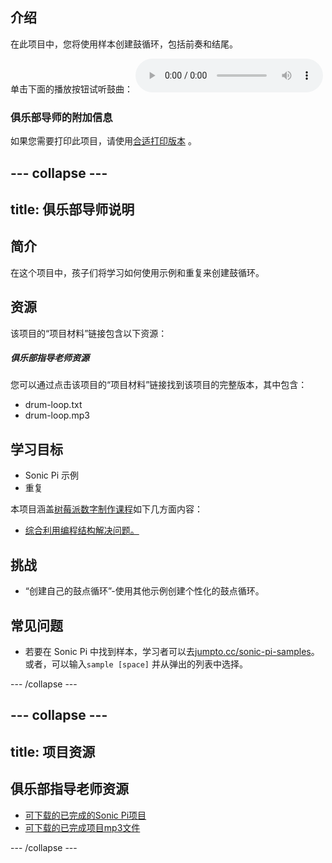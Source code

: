 ## 介绍

在此项目中，您将使用样本创建鼓循环，包括前奏和结尾。

<div id="audio-preview" class="pdf-hidden">
单击下面的播放按钮试听鼓曲： 
<audio controls preload> 
  <source src="resources/drum-loop.mp3" type="audio/mpeg"> 您的浏览器不支持<code>音频</code>元素。 
</audio>
</div>

### 俱乐部导师的附加信息

如果您需要打印此项目，请使用[合适打印版本](https://projects.raspberrypi.org/zh-CN/projects/drum-loop/print) 。

--- collapse ---
---
title: 俱乐部导师说明
---

## 简介

在这个项目中，孩子们将学习如何使用示例和重复来创建鼓循环。

## 资源

该项目的“项目材料”链接包含以下资源：

##### 俱乐部指导老师资源

您可以通过点击该项目的“项目材料”链接找到该项目的完整版本，其中包含：

* drum-loop.txt
* drum-loop.mp3

## 学习目标

* Sonic Pi 示例
* 重复

本项目涵盖[树莓派数字制作课程](http://rpf.io/curriculum)如下几方面内容：

* [综合利用编程结构解决问题。](https://www.raspberrypi.org/curriculum/programming/builder)

## 挑战

* “创建自己的鼓点循环”-使用其他示例创建个性化的鼓点循环。

## 常见问题

* 若要在 Sonic Pi 中找到样本，学习者可以去[jumpto.cc/sonic-pi-samples](http://jumpto.cc/sonic-pi-samples)。 或者，可以输入`sample [space]` 并从弹出的列表中选择。

--- /collapse ---

--- collapse ---
---
title: 项目资源
---

## 俱乐部指导老师资源

* [可下载的已完成的Sonic Pi项目](resources/drum-loop.txt)
* [可下载的已完成项目mp3文件](resources/drum-loop.mp3)

--- /collapse ---